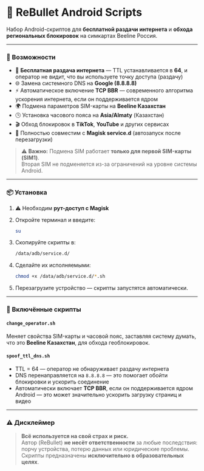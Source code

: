# 📡 ReBullet Android Scripts

Набор Android-скриптов для **бесплатной раздачи интернета** и **обхода региональных блокировок** на симкартах Beeline Россия.

---

### 🚀 Возможности

- 📶 **Бесплатная раздача интернета** — TTL устанавливается в **64**, и оператор не видит, что вы используете точку доступа (раздачу)
- 🌐 Замена системного DNS на **Google (8.8.8.8)**
- ⚡️ Автоматическое включение **TCP BBR** — современного алгоритма ускорения интернета, если он поддерживается ядром
- 🌍 Подмена параметров SIM-карты на **Beeline Казахстан**
- 🕒 Установка часового пояса на **Asia/Almaty** (Казахстан)
- 🎬 Обход блокировок в **TikTok**, **YouTube** и других сервисах
- 🧩 Полностью совместим с **Magisk service.d** (автозапуск после перезагрузки)

> ⚠️ **Важно:** Подмена SIM работает **только для первой SIM-карты (SIM1)**.  
> Вторая SIM не подменяется из-за ограничений на уровне системы Android.

---

### 📦 Установка

1. ⚠️ Необходим **рут-доступ с Magisk**
2. Откройте терминал и введите:

    ```sh
    su
    ```

3. Скопируйте скрипты в:

    ```sh
    /data/adb/service.d/
    ```

4. Сделайте их исполняемыми:

    ```sh
    chmod +x /data/adb/service.d/*.sh
    ```

5. Перезагрузите устройство — скрипты запустятся автоматически.

---

### 📁 Включённые скрипты

#### `change_operator.sh`
Меняет свойства SIM-карты и часовой пояс, заставляя систему думать, что это **Beeline Казахстан**, для обхода геоблокировок.

#### `spoof_ttl_dns.sh`
- TTL = 64 — оператор не обнаруживает раздачу интернета
- DNS перенаправляется на `8.8.8.8` — это помогает обойти блокировки и ускорить соединение
- Автоматически включает **TCP BBR**, если он поддерживается ядром Android — это может значительно ускорить загрузку страниц и видео

---

### ⚠️ Дисклеймер

> **Всё используется на свой страх и риск.**  
> Автор (ReBullet) **не несёт ответственности** за любые последствия: порчу устройства, потерю данных или юридические проблемы. Скрипты предназначены **исключительно в образовательных целях**.